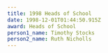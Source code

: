 ```yaml
---
title: 1998 Heads of School
date: 1998-12-01T01:44:50.915Z
award: Heads of School
person1_name: Timothy Stocks
person2_name: Ruth Nicholls
---
```


